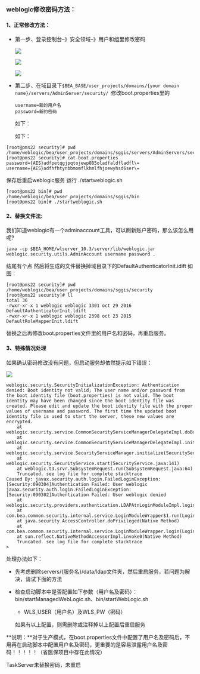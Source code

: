 ### weblogic修改密码方法：
#### 1、正常修改方法：
- 第一步、登录控制台–》安全领域–》用户和组里修改密码

  ![](https://gitee.com/sysker/picBed/raw/master/images/1568941214337.png)

  ![](https://gitee.com/sysker/picBed/raw/master/images/1568941347550.png)

  ![](https://gitee.com/sysker/picBed/raw/master/images/1568941564506.png)

- 第二步、在域目录下`$BEA_BASE/user_projects/domains/{your domain name}/servers/AdminServer/security/ `修改boot.properties里的

  ```properties
  username=新的用户名
  password=新的密码
  ```

  如下：

  如下：

```shell
[root@pms22 security]# pwd
/home/weblogic/bea/user_projects/domains/sggis/servers/AdminServers/security
[root@pms22 security]# cat boot.properties
password={AES}adfpetqgjpqtojewp085oladfaldfladfl\=
username={AES}adfhfhtynbbmomflkhmlfhjoewyhsd6ser\=
```

保存后重启weblogic服务 运行 ./startweblogic.sh

```shell
[root@pms22 bin]# pwd
/home/weblogic/bea/user_projects/domains/sggis/bin
[root@pms22 bin]# ./startweblogic.sh
```



#### 2、替换文件法:
我们知道weblogic有一个adminaccount工具，可以刷新账户密码，那么该怎么用呢?

```shell
java -cp $BEA_HOME/wlserver_10.3/server/lib/weblogic.jar weblogic.security.utils.AdminAccount username password . 
```

结尾有个点
然后将生成的文件替换掉域目录下的DefaultAuthenticatorInit.idift
如图：

```shell
[root@pms22 security]# pwd
/home/weblogic/bea/user_projects/domains/sggis/security
[root@pms22 security]# ll
total 36
-rwxr-xr-x 1 weblogic weblogic 3301 oct 29 2016 DefaultAuthenticatorInit.ldift
-rwxr-xr-x 1 weblogic weblogic 2398 oct 23 2015 DefaultRoleMapperInit.ldift
```

替换之后再修改boot.properties文件里的用户名和密码，再重启服务。

#### 3、特殊情况处理

如果确认密码修改没有问题，但启动服务却依然提示如下错误：

![](https://gitee.com/sysker/picBed/raw/master/images/1568994238747.png)

```
weblogic.security.SecurityInitializationException: Authentication denied: Boot identity not valid; The user name and/or password from the boot identity file (boot.properties) is not valid. The boot identity may have been changed since the boot identity file was created. Please edit and update the boot identity file with the proper values of username and password. The first time the updated boot identity file is used to start the server, these new values are encrypted.
	at weblogic.security.service.CommonSecurityServiceManagerDelegateImpl.doBootAuthorization(CommonSecurityServiceManagerDelegateImpl.java:960)
	at weblogic.security.service.CommonSecurityServiceManagerDelegateImpl.initialize(CommonSecurityServiceManagerDelegateImpl.java:1054)
	at weblogic.security.service.SecurityServiceManager.initialize(SecurityServiceManager.java:888)
	at weblogic.security.SecurityService.start(SecurityService.java:141)
	at weblogic.t3.srvr.SubsystemRequest.run(SubsystemRequest.java:64)
	Truncated. see log file for complete stacktrace
Caused By: javax.security.auth.login.FailedLoginException: [Security:090304]Authentication Failed: User weblogic javax.security.auth.login.FailedLoginException: [Security:090302]Authentication Failed: User weblogic denied
	at weblogic.security.providers.authentication.LDAPAtnLoginModuleImpl.login(LDAPAtnLoginModuleImpl.java:261)
	at com.bea.common.security.internal.service.LoginModuleWrapper$1.run(LoginModuleWrapper.java:110)
	at java.security.AccessController.doPrivileged(Native Method)
	at com.bea.common.security.internal.service.LoginModuleWrapper.login(LoginModuleWrapper.java:106)
	at sun.reflect.NativeMethodAccessorImpl.invoke0(Native Method)
	Truncated. see log file for complete stacktrace
> 
```

处理办法如下：

- 先考虑删除servers/{服务名}/data/ldap文件夹，然后重启服务，若问题为解决，请试下面的方法

- 检查启动脚本中是否配置如下参数（用户名及密码）：bin/startManagedWebLogic.sh、bin/startWebLogic.sh

  - WLS_USER（用户名）及WLS_PW（密码）

  如果有以上配置，则需删除或注释掉以上配置后重启服务

**说明：**对于生产模式，在boot.properties文件中配置了用户名及密码后，不用再在启动脚本中配置用户名及密码，更重要的是容易泄露用户名及密码！！！！！（省医保项目中存在此情况）

TaskServer未替换密码，未重启